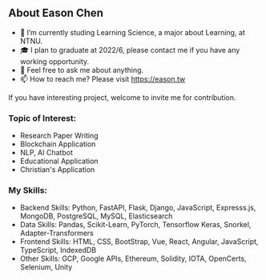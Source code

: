 ## About Eason Chen

- 🔭 I’m currently studing Learning Science, a major about Learning, at NTNU.
- 🎓 I plan to graduate at 2022/6, please contact me if you have any working opportunity.
- 💬 Feel free to ask me about anything.
- 📫 How to reach me? Please visit https://eason.tw

If you have interesting project, welcome to invite me for contribution.

### Topic of Interest:
- Research Paper Writing
- Blockchain Application
- NLP, AI Chatbot
- Educational Application
- Christian's Application


### My Skills:
- Backend Skills: Python, FastAPI, Flask, Django, JavaScript, Expresss.js, MongoDB, PostgreSQL, MySQL, Elasticsearch
- Data Skills: Pandas, Scikit-Learn, PyTorch, Tensorflow Keras, Snorkel, Adapter-Transformers
- Frontend Skills: HTML, CSS, BootStrap, Vue, React, Angular, JavaScript, TypeScript, IndexedDB
- Other Skills: GCP, Google APIs, Ethereum, Solidity, IOTA, OpenCerts, Selenium, Unity
